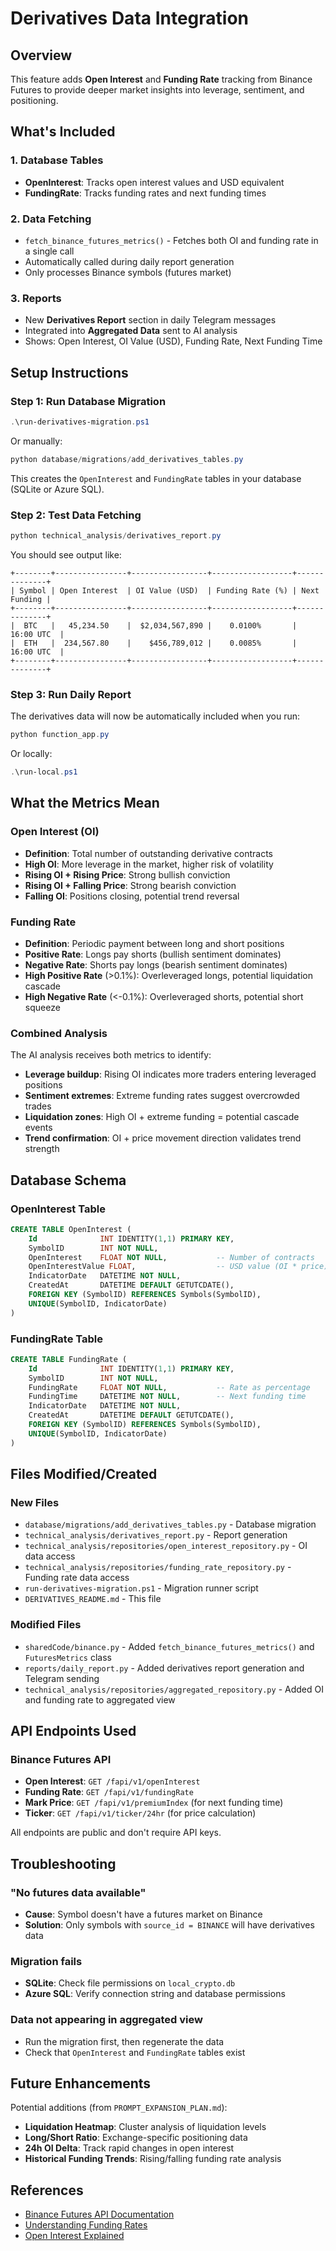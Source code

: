 # Derivatives Data Integration

## Overview
This feature adds **Open Interest** and **Funding Rate** tracking from Binance Futures to provide deeper market insights into leverage, sentiment, and positioning.

## What's Included

### 1. Database Tables
- **OpenInterest**: Tracks open interest values and USD equivalent
- **FundingRate**: Tracks funding rates and next funding times

### 2. Data Fetching
- `fetch_binance_futures_metrics()` - Fetches both OI and funding rate in a single call
- Automatically called during daily report generation
- Only processes Binance symbols (futures market)

### 3. Reports
- New **Derivatives Report** section in daily Telegram messages
- Integrated into **Aggregated Data** sent to AI analysis
- Shows: Open Interest, OI Value (USD), Funding Rate, Next Funding Time

## Setup Instructions

### Step 1: Run Database Migration
```powershell
.\run-derivatives-migration.ps1
```

Or manually:
```powershell
python database/migrations/add_derivatives_tables.py
```

This creates the `OpenInterest` and `FundingRate` tables in your database (SQLite or Azure SQL).

### Step 2: Test Data Fetching
```powershell
python technical_analysis/derivatives_report.py
```

You should see output like:
```
+--------+----------------+-----------------+------------------+--------------+
| Symbol | Open Interest  | OI Value (USD)  | Funding Rate (%) | Next Funding |
+--------+----------------+-----------------+------------------+--------------+
|  BTC   |   45,234.50    |  $2,034,567,890 |    0.0100%       |   16:00 UTC  |
|  ETH   |  234,567.80    |    $456,789,012 |    0.0085%       |   16:00 UTC  |
+--------+----------------+-----------------+------------------+--------------+
```

### Step 3: Run Daily Report
The derivatives data will now be automatically included when you run:
```powershell
python function_app.py
```

Or locally:
```powershell
.\run-local.ps1
```

## What the Metrics Mean

### Open Interest (OI)
- **Definition**: Total number of outstanding derivative contracts
- **High OI**: More leverage in the market, higher risk of volatility
- **Rising OI + Rising Price**: Strong bullish conviction
- **Rising OI + Falling Price**: Strong bearish conviction
- **Falling OI**: Positions closing, potential trend reversal

### Funding Rate
- **Definition**: Periodic payment between long and short positions
- **Positive Rate**: Longs pay shorts (bullish sentiment dominates)
- **Negative Rate**: Shorts pay longs (bearish sentiment dominates)
- **High Positive Rate** (>0.1%): Overleveraged longs, potential liquidation cascade
- **High Negative Rate** (<-0.1%): Overleveraged shorts, potential short squeeze

### Combined Analysis
The AI analysis receives both metrics to identify:
- **Leverage buildup**: Rising OI indicates more traders entering leveraged positions
- **Sentiment extremes**: Extreme funding rates suggest overcrowded trades
- **Liquidation zones**: High OI + extreme funding = potential cascade events
- **Trend confirmation**: OI + price movement direction validates trend strength

## Database Schema

### OpenInterest Table
```sql
CREATE TABLE OpenInterest (
    Id              INT IDENTITY(1,1) PRIMARY KEY,
    SymbolID        INT NOT NULL,
    OpenInterest    FLOAT NOT NULL,           -- Number of contracts
    OpenInterestValue FLOAT,                  -- USD value (OI * price)
    IndicatorDate   DATETIME NOT NULL,
    CreatedAt       DATETIME DEFAULT GETUTCDATE(),
    FOREIGN KEY (SymbolID) REFERENCES Symbols(SymbolID),
    UNIQUE(SymbolID, IndicatorDate)
)
```

### FundingRate Table
```sql
CREATE TABLE FundingRate (
    Id              INT IDENTITY(1,1) PRIMARY KEY,
    SymbolID        INT NOT NULL,
    FundingRate     FLOAT NOT NULL,           -- Rate as percentage
    FundingTime     DATETIME NOT NULL,        -- Next funding time
    IndicatorDate   DATETIME NOT NULL,
    CreatedAt       DATETIME DEFAULT GETUTCDATE(),
    FOREIGN KEY (SymbolID) REFERENCES Symbols(SymbolID),
    UNIQUE(SymbolID, IndicatorDate)
)
```

## Files Modified/Created

### New Files
- `database/migrations/add_derivatives_tables.py` - Database migration
- `technical_analysis/derivatives_report.py` - Report generation
- `technical_analysis/repositories/open_interest_repository.py` - OI data access
- `technical_analysis/repositories/funding_rate_repository.py` - Funding rate data access
- `run-derivatives-migration.ps1` - Migration runner script
- `DERIVATIVES_README.md` - This file

### Modified Files
- `sharedCode/binance.py` - Added `fetch_binance_futures_metrics()` and `FuturesMetrics` class
- `reports/daily_report.py` - Added derivatives report generation and Telegram sending
- `technical_analysis/repositories/aggregated_repository.py` - Added OI and funding rate to aggregated view

## API Endpoints Used

### Binance Futures API
- **Open Interest**: `GET /fapi/v1/openInterest`
- **Funding Rate**: `GET /fapi/v1/fundingRate`
- **Mark Price**: `GET /fapi/v1/premiumIndex` (for next funding time)
- **Ticker**: `GET /fapi/v1/ticker/24hr` (for price calculation)

All endpoints are public and don't require API keys.

## Troubleshooting

### "No futures data available"
- **Cause**: Symbol doesn't have a futures market on Binance
- **Solution**: Only symbols with `source_id = BINANCE` will have derivatives data

### Migration fails
- **SQLite**: Check file permissions on `local_crypto.db`
- **Azure SQL**: Verify connection string and database permissions

### Data not appearing in aggregated view
- Run the migration first, then regenerate the data
- Check that `OpenInterest` and `FundingRate` tables exist

## Future Enhancements

Potential additions (from `PROMPT_EXPANSION_PLAN.md`):
- **Liquidation Heatmap**: Cluster analysis of liquidation levels
- **Long/Short Ratio**: Exchange-specific positioning data
- **24h OI Delta**: Track rapid changes in open interest
- **Historical Funding Trends**: Rising/falling funding rate analysis

## References

- [Binance Futures API Documentation](https://binance-docs.github.io/apidocs/futures/en/)
- [Understanding Funding Rates](https://www.binance.com/en/support/faq/what-is-funding-rate-and-how-is-it-calculated-360033525031)
- [Open Interest Explained](https://www.binance.com/en/support/faq/what-is-open-interest-360033779452)
